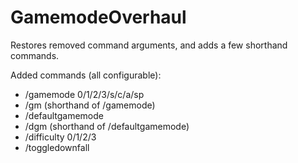 # GamemodeOverhaul
Restores removed command arguments, and adds a few shorthand commands.

Added commands (all configurable):
* /gamemode 0/1/2/3/s/c/a/sp
* /gm (shorthand of /gamemode)
* /defaultgamemode
* /dgm (shorthand of /defaultgamemode)
* /difficulty 0/1/2/3
* /toggledownfall
